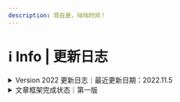 ```yaml
---
description: 现在是，咕咕时间！
---
```


# ℹ Info | 更新日志

<details>

<summary>Version 2022 更新日志｜最近更新日期：2022.11.5</summary>

#### Version 2022 Update 5 · 2022.11.5

* 迁移教程至GitBook
* 拆分整篇文章为更小的章节，更改文章结构为目录式
* 更换版本命名规则，从Version 2开始，不再沿用x.x的大小版本号，改为年份+文章迭代次数，同一天内的修改均看作一次迭代

#### Version 1.3 · 2022.10.15

* 新增各厂商Bootloader解锁表格相关内容

#### Version 1.2 · 2022.10.4

* 新增各厂商Bootloader解锁表格相关内容
* 新增运营商相关内容

#### Version 1.1 · 2022.7.20

* 新增Overture、Chapter 1相关内容

#### Version 1.0 · 2022.7.16

* 教程第一版框架定型
* 新增Overture相关内容

</details>

<details>

<summary>文章框架完成状态｜第一版</summary>

* Chapter 1 - Bootloader
  * [x] 1.1 Bootloader简介
  * [ ] 1.2 解锁资格查询
  * [ ] 1.2-Ex 简易验机思路
  * [ ] 1.3 解锁方式介绍
  * [ ] 1.3-Ex 回锁教程
  * [ ] 1.4 不能解锁的情况下体验部分玩机软件

<!---->

* Chapter 2
  *

<!---->

* Chapter 3
  *

<!---->

* Chapter 4
  *

<!---->

* Chapter 5
  *

<!---->

* Chapter 6 - 选购新手机
  *

<!---->

* （第一版框架，可能会面临较大改动）

</details>

